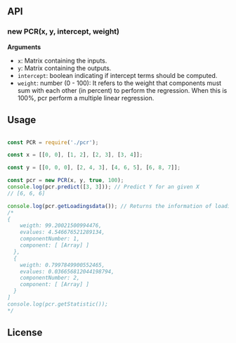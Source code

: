 ## API

### new PCR(x, y, intercept, weight)

**Arguments**

* `x`: Matrix containing the inputs.
* `y`: Matrix containing the outputs.
* `intercept`: boolean indicating if intercept terms should be computed.
* `weight`: number (0 - 100): It refers to the weight that components must sum with each other (in percent) to perform the regression. When this is 100%, pcr perform a multiple linear regression.

## Usage

```js

const PCR = require('./pcr');

const x = [[0, 0], [1, 2], [2, 3], [3, 4]];

const y = [[0, 0, 0], [2, 4, 3], [4, 6, 5], [6, 8, 7]];

const pcr = new PCR(x, y, true, 100);
console.log(pcr.predict([3, 3])); // Predict Y for an given X
// [6, 6, 6]

console.log(pcr.getLoadingsdata()); // Returns the information of loadings used to perform the linear regression
/*
{
    weigth: 99.20021500994476,
    evalues: 4.546676521289134,
    componentNumber: 1,
    component: [ [Array] ]
  },
  {
    weigth: 0.7997849900552465,
    evalues: 0.036656812044198794,
    componentNumber: 2,
    component: [ [Array] ]
  }
]
console.log(pcr.getStatistic());
*/
```

## License
